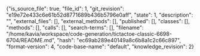 {"is_source_file": true, "file_id": 1, "git_revision": "e19e72e433c6e61b52d8771689b436b5796e0aff", "state": 1, "description": "", "external_files": [], "external_methods": [], "published": [], "classes": [], "methods": [], "calls": [], "search-terms": [], "filename": "/home/kavia/workspace/code-generation/tictactoe-classic-6698-6704/README.md", "hash": "ec69ab289e40149a8c6b8a1c2c66c897", "format-version": 4, "code-base-name": "default", "knowledge_revision": 2}